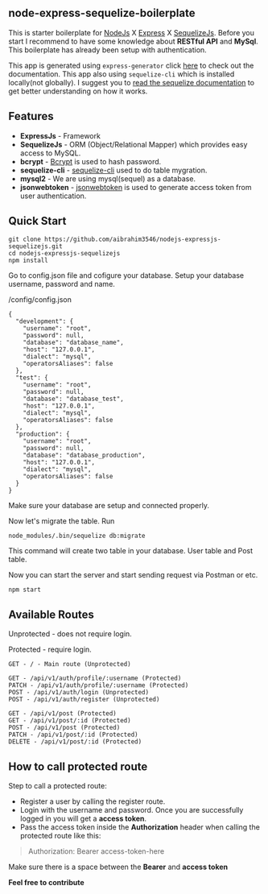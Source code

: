 ## node-express-sequelize-boilerplate
This is starter boilerplate for [NodeJs](https://nodejs.org/en/docs/guides/getting-started-guide/) X [Express](https://expressjs.com/) X [SequelizeJs](http://docs.sequelizejs.com/). Before you start I recommend to have some knowledge about **RESTful API** and **MySql**. This boilerplate has already been setup with authentication.

This app is generated using ``express-generator`` click [here](https://expressjs.com/en/starter/generator.html) to check out the documentation. This app also using ``sequelize-cli`` which is installed locally(not globally). I suggest you to [read the sequelize documentation](http://docs.sequelizejs.com/manual/tutorial/migrations.html) to get better understanding on how it works.

## Features
* **ExpressJs** - Framework
* **SequelizeJs** - ORM (Object/Relational Mapper) which provides easy access to MySQL.
* **bcrypt** - [Bcrypt](https://github.com/kelektiv/node.bcrypt.js#readme) is used to hash password.
* **sequelize-cli** - [sequelize-cli](http://docs.sequelizejs.com/manual/tutorial/migrations.html) used to do table mygration.
* **mysql2** - We are using mysql(sequel) as a database.
* **jsonwebtoken** - [jsonwebtoken](https://github.com/auth0/node-jsonwebtoken) is used to generate access token from user authentication.

## Quick Start
```
git clone https://github.com/aibrahim3546/nodejs-expressjs-sequelizejs.git
cd nodejs-expressjs-sequelizejs
npm install
```

Go to config.json file and cofigure your database. Setup your database username, password and name.

/config/config.json
```
{
  "development": {
    "username": "root",
    "password": null,
    "database": "database_name",
    "host": "127.0.0.1",
    "dialect": "mysql",
    "operatorsAliases": false
  },
  "test": {
    "username": "root",
    "password": null,
    "database": "database_test",
    "host": "127.0.0.1",
    "dialect": "mysql",
    "operatorsAliases": false
  },
  "production": {
    "username": "root",
    "password": null,
    "database": "database_production",
    "host": "127.0.0.1",
    "dialect": "mysql",
    "operatorsAliases": false
  }
}
```
Make sure your database are setup and connected properly.

Now let's migrate the table.
Run
```
node_modules/.bin/sequelize db:migrate
```
This command will create two table in your database. User table and Post table.

Now you can start the server and start sending request via Postman or etc.
```
npm start
```

## Available Routes

Unprotected - does not require login.

Protected - require login.
```
GET - / - Main route (Unprotected)

GET - /api/v1/auth/profile/:username (Protected)
PATCH - /api/v1/auth/profile/:username (Protected)
POST - /api/v1/auth/login (Unprotected)
POST - /api/v1/auth/register (Unprotected)

GET - /api/v1/post (Protected)
GET - /api/v1/post/:id (Protected)
POST - /api/v1/post (Protected)
PATCH - /api/v1/post/:id (Protected)
DELETE - /api/v1/post/:id (Protected)
```

## How to call protected route
Step to call a protected route:
-	Register a user by calling the register route.
- Login with the username and password. Once you are successfully logged in you will get a **access token**.
- Pass the access token inside the **Authorization** header when calling the protected route like this:
> Authorization: Bearer access-token-here

Make sure there is a space between the **Bearer** and **access token**

**Feel free to contribute**

